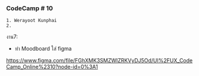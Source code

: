 ### CodeCamp # 10
    1. Werayoot Kunphai
    2. 
        
งาน7:

- ทำ Moodboard ใส่ figma 

https://www.figma.com/file/FGhXMK3SMZWIZRKVyDJ5Od/UI%2FUX_CodeCamp_Online%2310?node-id=0%3A1
